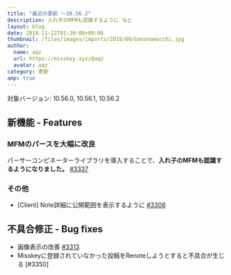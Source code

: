 ```yaml
---
title: "最近の更新 ～10.56.2"
description: 入れ子のMFMも認識するように など
layout: blog
date: 2018-11-22T01:20:00+09:00
thumbnail: /files/images/imports/2018/09/bananamocchi.jpg
author:
  name: aqz
  url: https://misskey.xyz/@aqz
  avatar: aqz
category: 更新
amp: true
---
```

対象バージョン: 10.56.0, 10.56.1, 10.56.2

## 新機能 - Features
### MFMのパースを大幅に改良
パーサーコンピネーターライブラリを導入することで、**入れ子のMFMも認識するようになりました。** [#3337](https://github.com/syuilo/misskey/pull/3337)

### その他
- [Client] Note詳細に公開範囲を表示するように [#3308](https://github.com/syuilo/misskey/pull/3308)

## 不具合修正 - Bug fixes
- 画像表示の改善 [#3313](https://github.com/syuilo/misskey/pull/3313)
- Misskeyに登録されていなかった投稿をRenoteしようとすると不具合が生じる [#3350]
